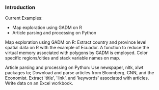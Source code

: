 ### Introduction

Current Examples:
+ Map exploration using GADM on R
+ Article parsing and processing on Python

Map exploration using GADM on R:
  Extract country and province level spatial data on R with the example of Ecuador.
  A function to reduce the virtual memory associated with polygons by GADM is employed.
  Color specific regions/cities and stack variable names on map.

Article parsing and processing on Python:
  Use newspaper, nltk, xlwt packages to;
  Download and parse articles from Bloomberg, CNN, and the Economist.
  Extract 'title', 'link', and 'keywords' associated with articles.
  Write data on an Excel workbook. 

